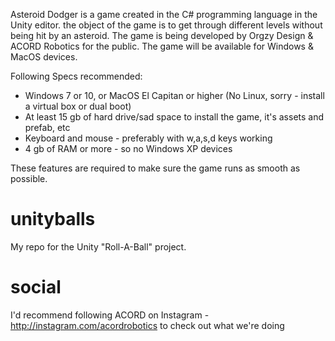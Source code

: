 Asteroid Dodger is a game created in the C# programming language in the Unity editor. the object of the game is to get through different levels without being hit by an asteroid. The game is being developed by Orgzy Design & ACORD Robotics for the public. The game will be available for Windows & MacOS devices.

Following Specs recommended:
* Windows 7 or 10, or MacOS El Capitan or higher (No Linux, sorry - install a virtual box or dual boot)
* At least 15 gb of hard drive/sad space to install the game, it's assets and prefab, etc
* Keyboard and mouse - preferably with w,a,s,d keys working
* 4 gb of RAM or more - so no Windows XP devices

These features are required to make sure the game runs as smooth as possible.




# unityballs
My repo for the Unity "Roll-A-Ball" project.

# social
I'd recommend following ACORD on Instagram - http://instagram.com/acordrobotics to check out what we're doing

